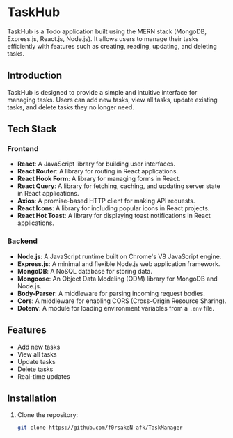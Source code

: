 # TaskHub

TaskHub is a Todo application built using the MERN stack (MongoDB, Express.js, React.js, Node.js). It allows users to manage their tasks efficiently with features such as creating, reading, updating, and deleting tasks.

## Introduction

TaskHub is designed to provide a simple and intuitive interface for managing tasks. Users can add new tasks, view all tasks, update existing tasks, and delete tasks they no longer need.

## Tech Stack

### Frontend

- **React**: A JavaScript library for building user interfaces.
- **React Router**: A library for routing in React applications.
- **React Hook Form**: A library for managing forms in React.
- **React Query**: A library for fetching, caching, and updating server state in React applications.
- **Axios**: A promise-based HTTP client for making API requests.
- **React Icons**: A library for including popular icons in React projects.
- **React Hot Toast**: A library for displaying toast notifications in React applications.

### Backend

- **Node.js**: A JavaScript runtime built on Chrome's V8 JavaScript engine.
- **Express.js**: A minimal and flexible Node.js web application framework.
- **MongoDB**: A NoSQL database for storing data.
- **Mongoose**: An Object Data Modeling (ODM) library for MongoDB and Node.js.
- **Body-Parser**: A middleware for parsing incoming request bodies.
- **Cors**: A middleware for enabling CORS (Cross-Origin Resource Sharing).
- **Dotenv**: A module for loading environment variables from a `.env` file.

## Features

- Add new tasks
- View all tasks
- Update tasks
- Delete tasks
- Real-time updates

## Installation

1. Clone the repository:
   ```bash
   git clone https://github.com/f0rsakeN-afk/TaskManager
   ```
